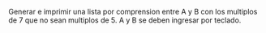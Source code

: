Generar e imprimir una lista por comprension entre A y B con los multiplos de 7 que no sean multiplos de 5. A y B se deben ingresar por teclado.
